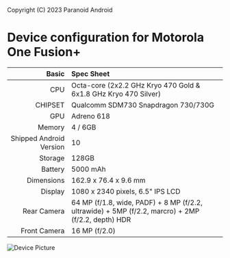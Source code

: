 Copyright (C) 2023 Paranoid Android

Device configuration for Motorola One Fusion+
============================================

Basic   | Spec Sheet
-------:|:-------------------------
CPU     | Octa-core (2x2.2 GHz Kryo 470 Gold & 6x1.8 GHz Kryo 470 Silver)
CHIPSET | Qualcomm SDM730 Snapdragon 730/730G
GPU     | Adreno 618
Memory  | 4 / 6GB
Shipped Android Version | 10
Storage | 128GB
Battery | 5000 mAh
Dimensions | 162.9 x 76.4 x 9.6 mm
Display | 1080 x 2340 pixels, 6.5" IPS LCD
Rear Camera  | 64 MP (f/1.8, wide, PADF) + 8 MP (f/2.2, ultrawide) + 5MP (f/2.2, marcro) + 2MP (f/2.2, depth) HDR
Front Camera | 16 MP (f/2.0)

![Device Picture](https://fdn2.gsmarena.com/vv/pics/motorola/motorola-one-fusion-plus-3.jpg)
